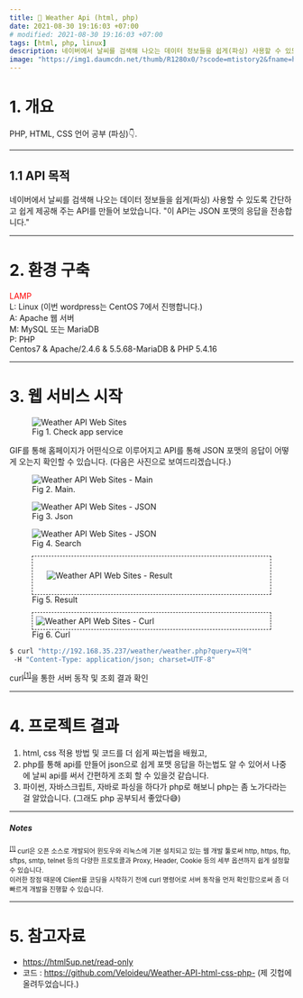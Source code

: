 ```yaml
---
title: 🔆 Weather Api (html, php)
date: 2021-08-30 19:16:03 +07:00
# modified: 2021-08-30 19:16:03 +07:00
tags: [html, php, linux]
description: 네이버에서 날씨를 검색해 나오는 데이터 정보들을 쉽게(파싱) 사용할 수 있도록 간단하고 쉽게 제공해 주는 API를 만들어 보았습니다. "이 API는 JSON 포맷의 응답을 전송합니다."
image: "https://img1.daumcdn.net/thumb/R1280x0/?scode=mtistory2&fname=https%3A%2F%2Fblog.kakaocdn.net%2Fdn%2FcVNmm8%2FbtrdEjeFK6C%2FSb271UmoPaBwntvxpKDAOK%2Fimg.png"
---
```


# 1. 개요

PHP, HTML, CSS 언어 공부 (파싱)👇.

<hr>

## 1.1 API 목적

네이버에서 날씨를 검색해 나오는 데이터 정보들을 쉽게(파싱) 사용할 수 있도록 간단하고 쉽게 제공해 주는 API를 만들어 보았습니다. "이 API는 JSON 포맷의 응답을 전송합니다."

<hr>

# 2. 환경 구축

<span style="#03f3b3;color: red;">LAMP</span>
<br>L: Linux (이번 wordpress는 CentOS 7에서 진행합니다.)
<br>A: Apache 웹 서버
<br>M: MySQL 또는 MariaDB
<br>P: PHP
<br>Centos7 & Apache/2.4.6 & 5.5.68-MariaDB & PHP 5.4.16

<hr>

# 3. 웹 서비스 시작
<figure>
<img src="https://blog.kakaocdn.net/dn/V1g3h/btrduU2e4i9/hQ5NRi4lajIvCogJdDhQ11/img.gif" alt="Weather API Web Sites">
<figcaption>Fig 1. Check app service</figcaption>
</figure>

GIF를 통해 홈페이지가 어떤식으로 이루어지고 API를 통해 JSON 포맷의 응답이 어떻게 오는지 확인할 수 있습니다. (다음은 사진으로 보여드리겠습니다.)

<!-- <sup id="user">[[1]](#user-ref)</sup> -->
<figure>
<img src="https://img1.daumcdn.net/thumb/R1280x0/?scode=mtistory2&fname=https%3A%2F%2Fblog.kakaocdn.net%2Fdn%2FcVNmm8%2FbtrdEjeFK6C%2FSb271UmoPaBwntvxpKDAOK%2Fimg.png" alt="Weather API Web Sites - Main">
<figcaption>Fig 2. Main.</figcaption>
</figure>

<figure>
<img src="https://img1.daumcdn.net/thumb/R1280x0/?scode=mtistory2&fname=https%3A%2F%2Fblog.kakaocdn.net%2Fdn%2FefWqFt%2Fbtrdz7lRQUy%2FBSMGs7m6dIZIbrRgX0fAKk%2Fimg.png" alt="Weather API Web Sites - JSON">
<figcaption>Fig 3. Json</figcaption>
</figure>

<figure>
<img src="https://img1.daumcdn.net/thumb/R1280x0/?scode=mtistory2&fname=https%3A%2F%2Fblog.kakaocdn.net%2Fdn%2FTzIRT%2Fbtrdsw035ez%2FsfRKLJRtfmiLBue4rFo4Gk%2Fimg.png" alt="Weather API Web Sites - JSON">
<figcaption>Fig 4. Search</figcaption>
</figure>

<figure>
<div style="border:1px dashed; padding:25px;"><img src="https://img1.daumcdn.net/thumb/R1280x0/?scode=mtistory2&fname=https%3A%2F%2Fblog.kakaocdn.net%2Fdn%2FdMNroT%2Fbtrdylyg1XN%2FXG2P5XyF0iw7lSM6k4ZLC1%2Fimg.png" alt="Weather API Web Sites - Result"></div>
<figcaption>Fig 5. Result</figcaption>
</figure>

<figure>
<div style="border:1px dashed; padding:6px;"><img src="https://img1.daumcdn.net/thumb/R1280x0/?scode=mtistory2&fname=https%3A%2F%2Fblog.kakaocdn.net%2Fdn%2FboeojY%2FbtrdES82Dwy%2FqY8xZSKRAFAgSyTGLEcWBK%2Fimg.png" alt="Weather API Web Sites - Curl"></div>
<figcaption>Fig 6. Curl</figcaption>
</figure>
<!-- <mark>Shell adalah sebuah command-line interpreter; program yang berperan sebagai penerjemah perintah yang diinputkan oleh User yang melalui terminal</mark>, sehingga perintah tersebut bisa dimengerti oleh si Kernel. -->

```bash
$ curl "http://192.168.35.237/weather/weather.php?query=지역"
 -H "Content-Type: application/json; charset=UTF-8"
```
curl<sup id="user">[[1]](#curl)</sup>을 통한 서버 동작 및 조회 결과 확인

<hr>

# 4. 프로젝트 결과
1. html, css 적용 방법 및 코드를 더 쉽게 짜는법을 배웠고, 
2. php를 통해 api를 만들어 json으로 쉽게 포맷 응답을 하는법도 알 수 있어서 나중에 날씨 api를 써서 간편하게 조회 할 수 있을것 같습니다.
3. 파이썬, 자바스크립트, 자바로 파싱을 하다가 php로 해보니 php는 좀 노가다라는걸 알았습니다. (그래도 php 공부되서 좋았다😅)

<hr>

##### Notes

<small id="curl"><sup>[[1]](#user)</sup> curl은 오픈 소스로 개발되어 윈도우와 리눅스에 기본 설치되고 있는 웹 개발 툴로써 http, https, ftp, sftps, smtp, telnet 등의 다양한 프로토콜과 Proxy, Header, Cookie 등의 세부 옵션까지 쉽게 설정할 수 있습니다.<br>이러한 장점 때문에 Client를 코딩을 시작하기 전에 curl 명령어로 서버 동작을 먼저 확인함으로써 좀 더 빠르게 개발을 진행할 수 있습니다.</small>

<hr>

# 5. 참고자료
- https://html5up.net/read-only
- 코드 : https://github.com/Veloideu/Weather-API-html-css-php- (제 깃헙에 올려두었습니다.)